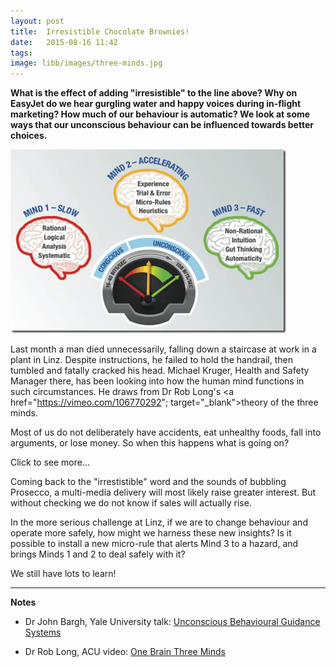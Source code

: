 ```yaml
---
layout: post
title:  Irresistible Chocolate Brownies!
date:   2015-08-16 11:42
tags:  
image: libb/images/three-minds.jpg
---
```


**What is the effect of adding "irresistible" to the line above? Why on EasyJet do we hear gurgling water and happy voices during in-flight marketing? How much of our behaviour is automatic? We look at some ways that our unconscious behaviour can be influenced towards better choices.**

![](/libb/images/three-minds.jpg)

Last month a man died unnecessarily, falling down a staircase at work in a plant in Linz. Despite instructions, he failed to hold the handrail, then tumbled and fatally cracked his head. Michael Kruger, Health and Safety Manager there, has been looking into how the human mind functions in such circumstances. He draws from Dr Rob Long's <a href="https://vimeo.com/106770292"; target="_blank">theory of the three minds</a>. 

Most of us do not deliberately have accidents, eat unhealthy foods, fall into arguments, or lose money. So when this happens what is going on?

<div id="restOfArticle" style="display:none">

Over the last 100 years since Freud, we have learned much more about the huge capacity and speed of the unconscious mind. This auto-pilot, sees and decides unconsciously in each split second how to get efficiently (and usually safely) to our goals. Dr Long calls this Mind 3; it operates lightening fast at 100 billion bits per second. <br><br>

By contrast our conscious mind, called Mind 1, is a snail: small and slow at only 40-50 bits per second. It can deal with one thing at once, and is logical, rational and systematic at analysing, for example what went wrong.<br><br>

Since we are being bombarded by more information (11 million bits per second) arriving through our senses (eyes, skin, ears, taste and smell) much faster than Mind 1 can process.Mind 1 is just too slow!<br><br>

After a non-fatal accident we can slow down to piece together what went wrong, then we can use Mind 2 steadily to build up a new way of operating, practising new micro-rules like learning to drive a car, until we are fast enough to hand control over to the auto-pilot of Mind 3. <br><br>

At Linz they introduced a programme called "Take 2" that primes front-line leaders to spot hazards, then switch to conscious thinking when there is a risk. The front-liners are talking in a way that draws attention to which Minds (1, 2 or 3) they are using at particular crucial moments.<br><br>

They are also inspired by Dr John Bargh who shows the unconscious (Mind 3) keeps us tied (on the whole safely, not getting eaten by tigers) to the present, freeing the conscious Mind 1 to do time travel, going back to learn from the past, and forward to plan for the future. <br><br>

Bargh's interesting work on "priming" confirms that cues such as the presence or food or cigarettes do influence consumption, but raises the problem that even anti-smoking images will increase the behaviour of smoking. Our behaviour is always unconsciously being influenced by a greater range of environmental stimuli than we realise, including a laege visual component, also temperature, metaphor, and the behaviour of others. <br><br>

We do not yet know which of the hundreds of "primes" in any single moment will win or dominate, nor whether the behaviour will be to copy what we see, or compensate and do the opposite. <br><br>

</div>
<a onclick="showMoreOrLess(this,'restOfArticle');">Click to see more...</a>

Coming back to the "irrestistible" word and the sounds of bubbling Prosecco, a multi-media delivery will most likely raise greater interest. But without checking we do not know if sales will actually rise. 

In the more serious challenge at Linz, if we are to change behaviour and operate more safely, how might we harness these new insights? Is it possible to install a new micro-rule that alerts Mind 3 to a hazard, and brings Minds 1 and 2 to deal safely with it?

We still have lots to learn! 

__________________

<b>Notes</b>

* Dr John Bargh, Yale University talk: <a href="https://www.youtube.com/watch?v=pWSC48EUg-8" target="_blank">Unconscious Behavioural Guidance Systems</a>

* Dr Rob Long, ACU video: <a href="https://vimeo.com/106770292" target="_blank">One Brain Three Minds</a>
